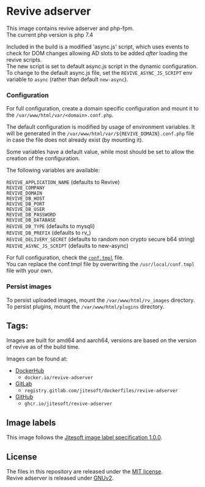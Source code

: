 # Revive adserver

This image contains revive adserver and php-fpm.  
The current php version is php 7.4

Included in the build is a modified 'async.js' script, which uses events to check for DOM changes
allowing AD slots to be added _after_ loading the revive scripts.  
The new script is set to default async.js script in the dynamic configuration.  
To change to the default async.js file, set the `REVIVE_ASYNC_JS_SCRIPT` env 
variable to `async` (rather than default `new-async`).

### Configuration

For full configuration, create a domain specific configuration and mount it to the `/var/www/html/var/<domain>.conf.php`.  

The default configuration is modified by usage of environment variables. It will
be generated in the `/var/www/html/var/${REVIVE_DOMAIN}.conf.php` file in case
the file does not already exist (by mounting it).

Some variables have a default value, while most should be set to allow
the creation of the configuration.

The following variables are available:

`REVIVE_APPLICATION_NAME` (defaults to Revive)  
`REVIVE_COMPANY`  
`REVIVE_DOMAIN`  
`REVIVE_DB_HOST`  
`REVIVE_DB_PORT`  
`REVIVE_DB_USER`  
`REVIVE_DB_PASSWORD`  
`REVIVE_DB_DATABASE`  
`REVIVE_DB_TYPE` (defaults to mysqli)  
`REVIVE_DB_PREFIX` (defaults to rv_)  
`REVIVE_DELIVERY_SECRET` (defaults to random non crypto secure b64 string)  
`REVIVE_ASYNC_JS_SCRIPT` (defaults to new-async)  

For full configuration, check the [`conf.tmpl`](conf.tmpl) file.  
You can replace the conf.tmpl file by overwriting the `/usr/local/conf.tmpl` file with your own.

### Persist images

To persist uploaded images, mount the `/var/www/html/rv_images` directory.  
To persist plugins, mount the `/var/www/html/plugins` directory.

## Tags:

Images are built for amd64 and aarch64, versions are based on the version of revive as of the build time.

Images can be found at:

* [DockerHub](https://hub.docker.com/r/jitesoft/revive-adserve)
  * `docker.io/revive-adserver`
* [GitLab](https://gitlab.com/jitesoft/dockerfiles/revive-adserve)
  * `registry.gitlab.com/jitesoft/dockerfiles/revive-adserver`
* [GitHub](https://github.com/orgs/jitesoft/packages/container/package/revive-adserve)
  * `ghcr.io/jitesoft/revive-adserver`

## Image labels

This image follows the [Jitesoft image label specification 1.0.0](https://gitlab.com/snippets/1866155).

## License

The files in this repository are released under the [MIT license](https://gitlab.com/jitesoft/dockerfiles/php/blob/master/LICENSE).  
Revive adserver is released under [GNUv2](https://github.com/revive-adserver/revive-adserver/blob/master/LICENSE.txt).
